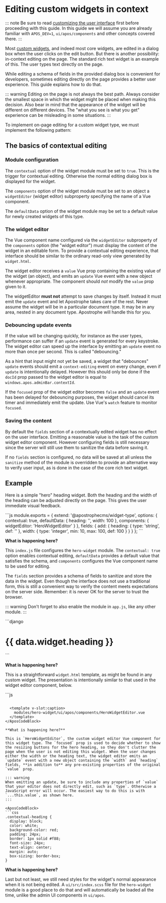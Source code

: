 # Editing custom widgets in context

::: note
Be sure to read [customizing the user interface](custom-ui.md) first before proceeding with this guide. In this guide we will assume you are already familiar with `APOS_DEV=1`, `ui/apos/components` and other concepts covered there.
:::

Most [custom widgets](custom-widgets.md), and indeed most core widgets, are edited in a dialog box when the user clicks on the edit button. But there is another possibility: in-context editing on the page. The standard rich text widget is an example of this. The user types text directly on the page.

While editing a schema of fields in the provided dialog box is convenient for developers, sometimes editing directly on the page provides a better user experience. This guide explains how to do that.

::: warning
Editing on the page is not always the best path. Always consider the smallest space in which the widget might be placed when making this decision. Also bear in mind that the appearance of the widget will be different on different devices. The "what you see is what you get" experience can be misleading in some situations.
:::

To implement on-page editing for a custom widget type, we must implement the following pattern:

## The basics of contextual editing

### Module configuration

The `contextual` option of the widget module must be set to `true`. This is the trigger for contextual editing. Otherwise the normal editing dialog box is displayed for the widget.

The `components` option of the widget module must be set to an object a `widgetEditor` (widget editor) subproperty specifying the name of a Vue component.

The `defaultData` option of the widget module may be set to a default value for newly created widgets of this type.

### The widget editor

The Vue component name configured via the `widgetEditor` subproperty of the `components` option (the "widget editor") must display the content of the widget in an editable form. To provide a contextual editing experience, that interface should be similar to the ordinary read-only view generated by `widget.html`.

The widget editor receives a `value` Vue prop containing the existing value of the widget (an object), and emits an `update` Vue event with a new object whenever appropriate. The component should *not* modify the `value` prop given to it.

The widgetEditor **must not** attempt to save changes by itself. Instead it must emit the `update` event and let Apostrophe takes care of the rest. Never assume the widget will be in a particular document type. It may be in any area, nested in any document type. Apostrophe will handle this for you.

### Debouncing update events

If the value will be changing quickly, for instance as the user types, performance can suffer if an `update` event is generated for every keystroke. The widget editor can speed up the interface by emitting an `update` event no more than once per second. This is called "debouncing."

As a hint that input might not yet be saved, a widget that "debounces" `update` events should emit a `context-editing` event on every change, even if `update` is intentionally delayed. However this should only be done if the `docId` prop passed to the widget editor is equal to `windows.apos.adminBar.contextId`.

If the `focused` prop of the widget editor becomes `false` and an `update` event has been delayed for debouncing purposes, the widget should cancel its timer and immediately emit the update. Use Vue's `watch` feature to monitor `focused`.

### Saving the content

By default the `fields` section of a contextually edited widget has no effect on the user interface. Emitting a reasonable value is the task of the custom widget editor component. However configuring fields is still necessary since the server will still use them to sanitize the data before saving it.

If no `fields` section is configured, no data will be saved at all unless the `sanitize` method of the module is overridden to provide an alternative way to verify user input, as is done in the case of the core rich text widget.

## Example

Here is a simple "hero" heading widget. Both the heading and the width of the heading can be adjusted directly on the page. This gives the user immediate visual feedback.

<AposCodeBlock>
```js
module.exports = {
  extend: '@apostrophecms/widget-type',
  options: {
    contextual: true,
    defaultData: {
      heading: '',
      width: 100
    },
    components: {
      widgetEditor: 'HeroWidgetEditor'
    }
  },
  fields: {
    add: {
      heading: {
        type: 'string',
        def: ''
      },
      width: {
        type: 'integer',
        min: 10,
        max: 100,
        def: 100
      }
    }
  }
};
```
  <template v-slot:caption>
    modules/hero-widget/index.js
  </template>
</AposCodeBlock>

**What is happening here?**

This `index.js` file configures the `hero-widget` module. The `contextual: true` option enables contextual editing, `defaultData` provides a default value that satisfies the schema, and `components` configures the Vue component name to be used for editing.

The `fields` section provides a schema of fields to sanitize and store the data in the widget. Even though the interface does not use a traditional form, this is still a convenient way to verify the content meets expectations on the server side. Remember: it is never OK for the server to trust the browser.

::: warning
Don't forget to also enable the module in `app.js`, like any other module.
:::

<AposCodeBlock>
```django
<h1 class="contextual-heading" style="width: {{ data.widget.width }}%">
  {{ data.widget.heading }}
</h1>
```
  <template v-slot:caption>
    modules/hero-widget/views/widget.html
  </template>
</AposCodeBlock>

**What is happening here?**

This is a straightforward `widget.html` template, as might be found in any custom widget. The presentation is intentionally similar to that used in the widget editor component, below.

<AposCodeBlock>
```js
<template>
  <div :class="{ focused }">
    <input
      class="contextual-heading"
      type="text"
      v-model="heading"
      placeholder="Heading"
      :style="style"
    />
    <div class="contextual-heading-controls">
      <button
        :class="buttonClasses(25)"
        @click.stop.prevent="setWidth(25)"
      >25%</button>
      <button
        :class="buttonClasses(50)"
        @click.stop.prevent="setWidth(50)"
      >50%</button>
      <button
        :class="buttonClasses(75)"
        @click.stop.prevent="setWidth(75)"
      >75%</button>
      <button
        :class="buttonClasses(100)"
        @click.stop.prevent="setWidth(100)"
      >100%</button>
    </div>
  </div>
</template>

<script>

export default {
  name: 'HeroWidgetEditor',
  props: {
    type: {
      type: String,
      required: true
    },
    options: {
      type: Object,
      required: true
    },
    value: {
      type: Object,
      default() {
        return {};
      }
    },
    docId: {
      type: String,
      required: false,
      default() {
        return null;
      }
    },
    focused: {
      type: Boolean,
      default: false
    }
  },
  emits: [ 'update' ],
  data() {
    return {
      heading: this.value.heading,
      width: this.value.width
    };
  },
  watch: {
    heading() {
      this.emitUpdate();
    },
    width() {
      this.emitUpdate();
    }
  },
  computed: {
    style() {
      return {
        width: `${this.width}%`
      };
    }
  },
  methods: {
    emitUpdate() {
      this.$emit('update', {
        ...this.value,
        heading: this.heading,
        width: this.width
      });
    },
    setWidth(n) {
      this.width = n;
    },
    buttonClasses(width) {
      return {
        [`width-${width}`]: true,
        active: this.width === width
      };
    }
  }
};
</script>

<style lang="scss" scoped>
  .contextual-heading-controls {
    display: none;
    text-align: center;
  }
  .focused .contextual-heading-controls {
    display: block;
  }
  .contextual-heading-controls button {
    font-size: 10px;
  }
  button.active {
    background-color: red;
    color: white;
  }
  .width-25 {
    width: 36px;
    height: 24px;
  }
  .width-50 {
    width: 72px;
    height: 24px;
  }
  .width-75 {
    width: 96px;
    height: 24px;
  }
  .width-100 {
    width: 144px;
    height: 24px;
  }
</style>
```

  <template v-slot:caption>
    modules/hero-widget/ui/apos/components/HeroWidgetEditor.vue
  </template>
</AposCodeBlock>

**What is happening here?**

This is `HeroWidgetEditor`, the custom widget editor Vue component for this widget type. The `focused` prop is used to decide whether to show the resizing buttons for the hero heading, so they don't clutter the page when the user is not editing this widget. When the user changes either the width or the heading text, the widget editor emits an `update` event with a new object containing the `width` and `heading` fields, **in addition to** any pre-existing properties of the original `value` prop.

::: warning
When emitting an update, be sure to include any properties of `value` that your editor does not directly edit, such as `type`. Otherwise a JavaScript error will occur. The easiest way to do this is with `...this.value`, as shown here.
:::

<AposCodeBlock>
```css
.contextual-heading {
  display: block;
  color: white;
  background-color: red;
  padding: 24px;
  border: 1px solid #f88;
  font-size: 24px;
  text-align: center;
  margin: auto;
  box-sizing: border-box;
}
```

  <template v-slot:caption>
    modules/hero-widget/ui/src/index.scss
  </template>
</AposCodeBlock>

**What is happening here?**

Last but not least, we still need styles for the widget's normal appearance when it is not being edited. A `ui/src/index.scss` file for the `hero-widget` module is a good place to do that and will automatically be loaded all the time, unlike the admin UI components in `ui/apos`.
